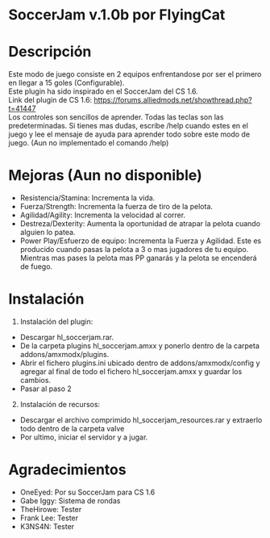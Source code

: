 # SoccerJam v.1.0b por FlyingCat

Descripción
============
Este modo de juego consiste en 2 equipos enfrentandose por ser el primero en llegar a 15 goles (Configurable).
<br>
Este plugin ha sido inspirado en el SoccerJam del CS 1.6.
<br>
Link del plugin de CS 1.6: https://forums.alliedmods.net/showthread.php?t=41447
<br>
Los controles son sencillos de aprender. Todas las teclas son las predeterminadas. 
Si tienes mas dudas, escribe /help cuando estes en el juego y lee el mensaje de ayuda para aprender todo sobre este modo de juego. (Aun no implementado el comando /help)

Mejoras (Aun no disponible)
============
- Resistencia/Stamina: Incrementa la vida.
- Fuerza/Strength: Incrementa la fuerza de tiro de la pelota.
- Agilidad/Agility: Incrementa la velocidad al correr.
- Destreza/Dexterity: Aumenta la oportunidad de atrapar la pelota cuando alguien lo patea.
- Power Play/Esfuerzo de equipo: Incrementa la Fuerza y Agilidad. Este es producido cuando pasas la pelota a 3 o mas jugadores de tu equipo. Mientras mas pases la pelota mas PP ganarás y la pelota se encenderá de fuego.

Instalación
============
1. Instalación del plugin:
- Descargar hl_soccerjam.rar.
- De la carpeta plugins hl_soccerjam.amxx y ponerlo dentro de la carpeta addons/amxmodx/plugins. 
- Abrir el fichero plugins.ini ubicado dentro de addons/amxmodx/config y agregar al final de todo el fichero hl_soccerjam.amxx y guardar los cambios.
- Pasar al paso 2

2. Instalación de recursos:
- Descargar el archivo comprimido hl_soccerjam_resources.rar y extraerlo todo dentro de la carpeta valve
- Por ultimo, iniciar el servidor y a jugar.


Agradecimientos
============
- OneEyed: Por su SoccerJam para CS 1.6
- Gabe Iggy: Sistema de rondas
- TheHirowe: Tester
- Frank Lee: Tester
- K3NS4N: Tester
